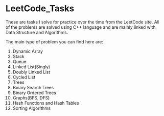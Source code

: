 # LeetCode_Tasks

These are tasks I solve for practice over the time from the LeetCode site. All of the problems are solved using C++ language and are mainly linked with 
Data Structure and Algorithms.

The main type of problem you can find here are:
1. Dynamic Array
2. Stack
3. Queue
4. Linked List(Singly)
5. Doubly Linked List
6. Cycled List
7. Trees
8. Binary Search Trees
9. Binary Ordered Trees
10. Graphs(BFS, DFS)
11. Hash Functions and Hash Tables
12. Sorting Algorithms
